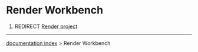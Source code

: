 # Render Workbench
1.  REDIRECT [Render project](Render_project.md)

---
[documentation index](../README.md) > Render Workbench
